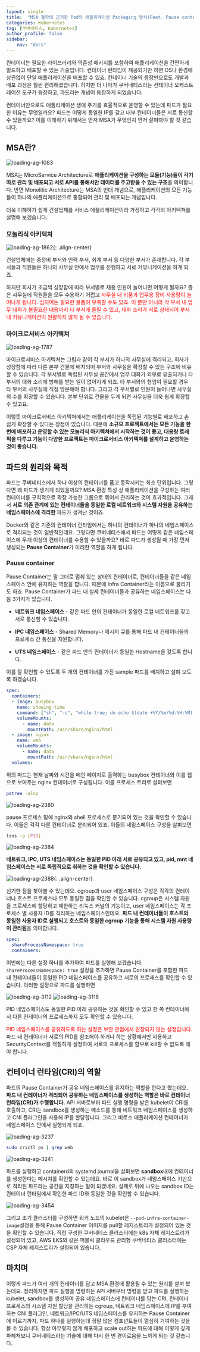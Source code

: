 ```yaml
---
layout: single
title:  "MSA 철학에 근거한 Pod의 애플리케이션 Packaging 방식(Feat. Pause container)"
categories: Kubernetes
tag: [쿠버네티스, Kubernetes]
author_profile: false
sidebar:
    nav: "docs"
---
```


컨테이너는 필요한 라이브러리와 의존성 패키지를 포함하여 애플리케이션을 간편하게 빌드하고 배포할 수 있는 기술입니다. 컨테이너 런타임이 제공되기만 하면 OS나 환경에 상관없이 단일 애플리케이션을 배포할 수 있죠. 컨테이너 기술의 등장만으로도 개발과 배포 과정은 훨씬 편리해졌습니다. 하지만 더 나아가 쿠버네티스라는 컨테이너 오케스트레이션 도구가 등장하고, 파드라는 개념이 등장하게 되었습니다.

컨테이너만으로도 애플리케이션 생애 주기를 효율적으로 운영할 수 있는데 파드가 필요한 이유는 무엇일까요? 파드는 어떻게 동일한 IP를 갖고 내부 컨테이너들은 서로 통신할 수 있을까요? 이를 이해하기 위해서는 먼저 MSA가 무엇인지 먼저 살펴봐야 할 것 같습니다.

## MSA란?

<img title="" src="../../images/2025-02-10-pod/abbda5e906368a1cf0c19c2b49c298f0a5a447ae.png" alt="loading-ag-1083" data-align="center">

MSA는 MicroService Architecture로 **애플리케이션을 구성하는 모듈(기능)들이 각기 따로 관리 및 배포되고 서로 API를 통해서만 데이터를 주고받을 수 있는 구조**를 의미합니다. 반면 Monolitic Architecture는 MSA의 반대 개념으로, 애플리케이션의 모든 기능들이 하나의 애플리케이션으로 통합되어 관리 및 배포되는 개념입니다. 

더욱 이해하기 쉽게 건설업체를 서비스 애플리케이션이라 가정하고 각각의 아키텍쳐를 설명해 보겠습니다.

### 모놀리식 아키텍쳐

<img title="" src="../../../images/2025-02-10-pod/8439101fc328f630572f12321e72e524335a1400.png" alt="loading-ag-1862" data-align="center">{: .align-center}

건설업체에는 중장비 부서와 인력 부서, 회계 부서 등 다양한 부서가 존재합니다. 각 부서들과 직원들은 하나의 사무실 안에서 업무를 진행하고 서로 커뮤니케이션을 하게 되죠.

하지만 회사가 조금씩 성장함에 따라 부서별로 채용 인원이 늘어나면 어떻게 될까요? 좁은 사무실에 직원들을 모두 수용하기 어렵고 <span style="color:red">사무실 내 비품과 업무용 장비 사용량이 늘어나게 됩니다. 심지어는 필요한 물품이 부족할 수도 있죠. 이 뿐만 아니라 각 부서 내 업무 대화가 불필요한 내용까지 타 부서에 들릴 수 있고, 대화 소리가 서로 상쇄되어 부서 내 커뮤니케이션이 원활하지 않게 될 수 있습니다.</span>

### 마이크로서비스 아키텍쳐

<img title="" src="../../images/2025-02-10-pod/fa6b4691cdc395922615dedcaed2b76145f19a88.png" alt="loading-ag-1787" data-align="center">

마이크로서비스 아키텍쳐는 그림과 같이 각 부서가 하나의 사무실에 격리되고, 회사가 성장함에 따라 다른 본부 건물에 배치되어 부서와 사무실을 확장할 수 있는 구조에 비유할 수 있습니다. 각 부서별로 독립된 사무실 공간에서 업무 대화가 외부로 유출되거나 타 부서의 대화 소리에 방해를 받는 일이 없어지게 되죠. 타 부서와의 협업이 필요할 경우 타 부서의 사무실에 직접 방문해야 합니다. 그리고 각 부서별로 인원이 늘어나면 사무실의 수를 확장할 수 있습니다. 본부 단위로 건물을 두게 되면 사무실을 더욱 쉽게 확장할 수 있고요.

이렇듯 마이크로서비스 아키텍쳐에서는 애플리케이션을 독립된 기능별로 배포하고 손쉽게 확장할 수 있다는 장점이 있습니다. 때문에 **소규모 프로젝트에서는 모든 기능을 한 번에 배포하고 운영할 수 있는 모놀리식 아키텍쳐에서 시작하는 것이 좋고, 대용량 트래픽을 다루고 기능이 다양한 프로젝트는 마이크로서비스 아키텍쳐를 설계하고 운영하는 것이 좋습니다.**

## 파드의 원리와 목적

파드는 쿠버네티스에서 하나 이상의 컨테이너를 품고 동작시키는 최소 단위입니다. 그렇다면 왜 파드가 생기게 되었을까요? MSA 환경 특성 상 애플리케이션을 구성하는 여러 컨테이너를 규칙적으로 확장 가능한 그룹으로 묶어서 관리하는 것이 효과적입니다. 그래서 **서로 의존 관계에 있는 컨테이너들을 동일한 로컬 네트워크와 시스템 자원을 공유하는 네임스페이스에 격리한** 파드가 생겨난 것이죠.

Docker와 같은 기존의 컨테이너 런타임에서는 하나의 컨테이너가 하나의 네임스페이스로 격리되는 것이 일반적인데요. 그렇다면 쿠버네티스에서 파드는 어떻게 같은 네임스페이스에 두개 이상의 컨테이너를 수용할 수 있을까요? 바로 파드가 생성될 때 가장 먼저 생성되는 **Pause Container**가 이러한 역할을 하게 됩니다.

### Pause container

Pause Container는 말 그대로 멈춰 있는 상태의 컨테이너로, 컨테이너들을 같은 네임스페이스 안에 유지하는 역할을 합니다. 때문에 Infra Container라는 이름으로 불리기도 하죠. Pause Container가 파드 내 실제 컨테이너들과 공유하는 네임스페이스는 다음 3가지가 있습니다.

- **네트워크 네임스페이스** - 같은 파드 안의 컨테이너가 동일한 로컬 네트워크를 갖고 서로 통신할 수 있습니다.

- **IPC 네임스페이스** - Shared Memory나 메시지 큐를 통해 파드 내 컨테이너들의 프로세스 간 통신을 지원합니다.

- **UTS 네임스페이스** - 같은 파드 안의 컨테이너가 동일한 Hostname을 갖도록 합니다.

이를 잘 확인할 수 있도록 두 개의 컨테이너를 가진 sample 파드를 배치하고 살펴 보도록 하겠습니다.

```yaml
spec:
  containers:
  - image: busybox
    name: showing-time
    command: ["sh", "-c", "while true; do echo $(date +%Y/%m/%d:%H:%M) > /usr/share/nginx/html/index.html; sleep 60; done"]
    volumeMounts:
      - name: data
        mountPath: /usr/share/nginx/html
  - image: nginx
    name: web
    volumeMounts:
      - name: data
        mountPath: /usr/share/nginx/html
  volumes:
```

위의 파드는 현재 날짜와 시간을 메인 페이지로 출력하는 busybox 컨테이너와 이를 웹으로 보여주는 nginx 컨테이너로 구성됩니다. 이를 프로세스 트리로 살펴보면

```bash
pstree -alnp
```

<img title="" src="../../images/2025-02-10-pod/2025-02-14-00-27-42-image.png" alt="loading-ag-2380" data-align="center">

pause 프로세스 밑에 nginx와 shell 프로세스로 분기되어 있는 것을 확인할 수 있습니다. 이들은 각각 다른 컨테이너로 분리되어 있죠. 이들의 네임스페이스 구성을 살펴보면

```bash
lsns -p [PID]
```

<img title="" src="../../images/2025-02-10-pod/2025-02-14-00-29-44-image.png" alt="loading-ag-2384" data-align="center">

**네트워크, IPC, UTS 네임스페이스는 동일한 PID 아래 서로 공유되고 있고, pid, mnt 네임스페이스는 서로 독립적으로 취하는 것을 확인할 수 있습니다.**

<img title="" src="../../images/2025-02-10-pod/2025-02-14-00-30-25-image.png" alt="loading-ag-2388" data-align="center">{: .align-center}

신기한 점을 찾아볼 수 있는데요. cgroup과 user 네임스페이스 구성은 각각의 컨테이너나 호스트 프로세스나 모두 동일한 점을 확인할 수 있습니다. cgroup은 시스템 자원을 프로세스에 할당하고 제한하는 리눅스 커널의 기능이고, user 네임스페이스는 각 프로세스 별 사용자 ID를 격리하는 네임스페이스인데요. **파드 내 컨테이너들이 호스트와 동일한 사용자 ID로 실행되고 호스트와 동일한 cgroup 기능을 통해 시스템 자원 사용량이 관리됨**을 의미합니다.

```yaml
spec:
  shareProcessNamespace: true
  containers:
```

이번에는 다른 설정 하나를 추가하여 파드를 실행해 보겠습니다. `shareProcessNamespace: true` 설정을 추가하면 Pause Container를 포함한 파드 내 컨테이너들이 동일한 PID 네임스페이스를 공유하고 서로의 프로세스를 확인할 수 있습니다. 이러한 설정으로 파드를 실행하면

<img title="" src="../../images/2025-02-10-pod/2025-02-14-00-44-54-image.png" alt="loading-ag-3112" data-align="center">

<img title="" src="../../images/2025-02-10-pod/2025-02-14-00-46-12-image.png" alt="loading-ag-3118" data-align="center">

PID 네임스페이스도 동일한 PID 아래 공유하는 것을 확인할 수 있고 한 쪽 컨테이너에서 다른 컨테이너의 프로세스까지 모두 확인할 수 있습니다.

<span style="color:red">PID 네임스페이스를 공유하도록 하는 설정은 보안 관점에서 권장되지 않는 설정입니다.</span> 파드 내 컨테이너가 서로의 PID를 참조해야 하거나 하는 상황에서만 사용하고 SecurityContext를 적절하게 설정하여 서로의 프로세스를 함부로 kill할 수 없도록 해야 합니다.

## 컨테이너 런타임(CRI)의 역할

파드의 Pause Container가 공유 네임스페이스를 유지하는 역할을 한다고 했는데요. **파드 내 컨테이너가 격리되어 공유하는 네임스페이스를 생성하는 역할은 바로 컨테이너 런타임(CRI)가 수행합니다.** API 서버로부터 파드 실행 명령을 받은 kubelet이 CRI를 호출하고, CRI는 sandbox를 생성하는 메소드를 통해 네트워크 네임스페이스를 생성하고 CNI 플러그인을 사용해 IP를 할당합니다. 그리고 비로소 애플리케이션 컨테이너가 네임스페이스 안에서 실행되게 되죠.

<img title="" src="../../images/2025-02-10-pod/2025-02-14-01-16-49-image.png" alt="loading-ag-3237" data-align="center">

```bash
sudo crictl ps | grep web
```

<img title="" src="../../images/2025-02-10-pod/2025-02-14-01-18-13-image.png" alt="loading-ag-3241" data-align="center">

파드를 실행하고 containerd의 systemd journal을 살펴보면 **sandbox**내에 컨테이너를 생성한다는 메시지를 확인할 수 있는데요. 바로 이 sandbox가 네임스페이스 기반으로 격리된 파드라는 공간을 지칭하는 말이 되겠네요. 실제로 뒤에 나오는 sandbox ID는 컨테이너 런타임에서 확인한 파드 ID와 동일한 것을 확인할 수 있습니다.

<img title="" src="../../images/2025-02-10-pod/2025-02-14-01-26-34-image.png" alt="loading-ag-3454" data-align="center">

그리고 초기 클러스터를 구성하면 워커 노드의 kubelet은 `--pod-infra-container-image`설정을 통해 Pause Container 이미지를 pull할 레지스트리가 설정되어 있는 것을 확인할 수 있습니다. 직접 구성한 쿠버네티스 클러스터에는 k8s 자체 레지스트리가 설정되어 있고, AWS EKS와 같은 퍼블릭 클라우드 관리형 쿠버네티스 클러스터에는 CSP 자체 레지스트리가 설정되어 있습니다.

## 마치며

이렇게 파드가 여러 개의 컨테이너를 담고 MSA 환경에 활용될 수 있는 원리를 살펴 봤는데요.  정리하자면 파드 실행을 명령하는 API 서버부터 명령을 받고 파드를 실행하는 kubelet, sandbox를 생성하여 공유 네임스페이스에 컨테이너를 담는 CRI, 컨테이너 프로세스의 시스템 자원 할당을 관리하는 cgroup, 네트워크 네임스페이스에 IP를 부여하는 CNI 플러그인, 네트워크/IPC/UTS 네임스페이스를 유지하는 Pause Container에 이르기까지, 파드 하나를 실행하는데 정말 많은 컴포넌트들이 열심히 기여하는 것을 볼 수 있습니다. 항상 아무렇지 않게 배포하고 scale out하는 파드에 대해 이렇게 깊게 파헤쳐보니 쿠버네티스라는 기술에 대해 다시 한 번 경이로움을 느끼게 되는 것 같습니다.
